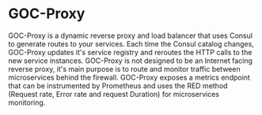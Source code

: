 # GOC-Proxy

GOC-Proxy is a dynamic reverse proxy and load balancer that uses Consul to generate routes to your services. 
Each time the Consul catalog changes, GOC-Proxy updates it's service registry and reroutes the HTTP calls to the new service instances. 
GOC-Proxy is not designed to be an Internet facing reverse proxy, it's main purpose is to route and monitor traffic between microservices behind the firewall.
GOC-Proxy exposes a metrics endpoint that can be instrumented by Prometheus and uses the RED method (Request rate, Error rate and request Duration) for microservices monitoring.
